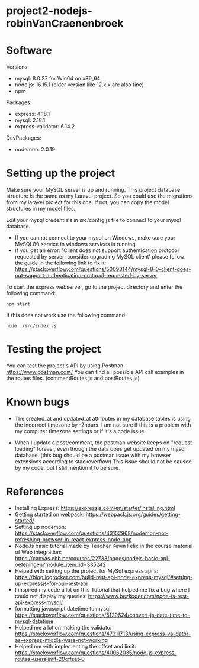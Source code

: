 # project2-nodejs-robinVanCraenenbroek

# Software

Versions:
* mysql: 8.0.27 for Win64 on x86_64
* node.js: 16.15.1 (older version like 12.x.x are also fine)
* npm

Packages:

* express: 4.18.1
* mysql: 2.18.1
* express-validator: 6.14.2

DevPackages:

* nodemon: 2.0.19

# Setting up the project

Make sure your MySQL server is up and running. This project database structure is the same as my Laravel project. So you could use the migrations from my laravel project for this one. If not, you can copy the model structures in my model files.

Edit your mysql credentials in src/config.js file to connect to your mysql database.

* If you cannot connect to your mysql on Windows, make sure your MySQL80 service in windows services is running.
* If you get an error: 'Client does not support authentication protocol requested by server; consider upgrading MySQL client' please follow the guide in the following link to fix it: https://stackoverflow.com/questions/50093144/mysql-8-0-client-does-not-support-authentication-protocol-requested-by-server

To start the express webserver, go to the project directory and enter the following command:
```
npm start
```
If this does not work use the following command:
```
node ./src/index.js
```

# Testing the project

You can test the project's API by using Postman. https://www.postman.com/
You can find all possible API call examples in the routes files. (commentRoutes.js and postRoutes.js)

# Known bugs

* The created_at and updated_at attributes in my database tables is using the incorrect timezone by -2hours. I am not sure if this is a problem with my computer timezone settings or if it's a code issue.

* When I update a post/comment, the postman website keeps on "request loading" forever, even though the data does get updated on my mysql database. (this bug should be a postman issue with my browser extensions according to stackoverflow) This issue should not be caused by my code, but I still mention it to be sure.


# References

* Installing Express: https://expressjs.com/en/starter/installing.html
* Getting started on webpack: https://webpack.js.org/guides/getting-started/
* Setting up nodemon: https://stackoverflow.com/questions/43152968/nodemon-not-refreshing-browser-in-react-express-node-app
* NodeJs basic tutorial made by Teacher Kevin Felix in the course material of Web integration: https://canvas.ehb.be/courses/22733/pages/nodejs-basic-api-oefeningen?module_item_id=335242
* Helped with setting up the project for MySql express api's: https://blog.logrocket.com/build-rest-api-node-express-mysql/#setting-up-expressjs-for-our-rest-api
* I inspired my code a lot on this Tutorial that helped me fix a bug where I could not display my queries: https://www.bezkoder.com/node-js-rest-api-express-mysql/
* formatting javascript datetime to mysql: https://stackoverflow.com/questions/5129624/convert-js-date-time-to-mysql-datetime
* Helped me a lot on making the validator: https://stackoverflow.com/questions/47311713/using-express-validator-as-express-middle-ware-not-working
* Helped me with implementing the offset and limit: https://stackoverflow.com/questions/40062035/node-js-express-routes-userslimit-20offset-0